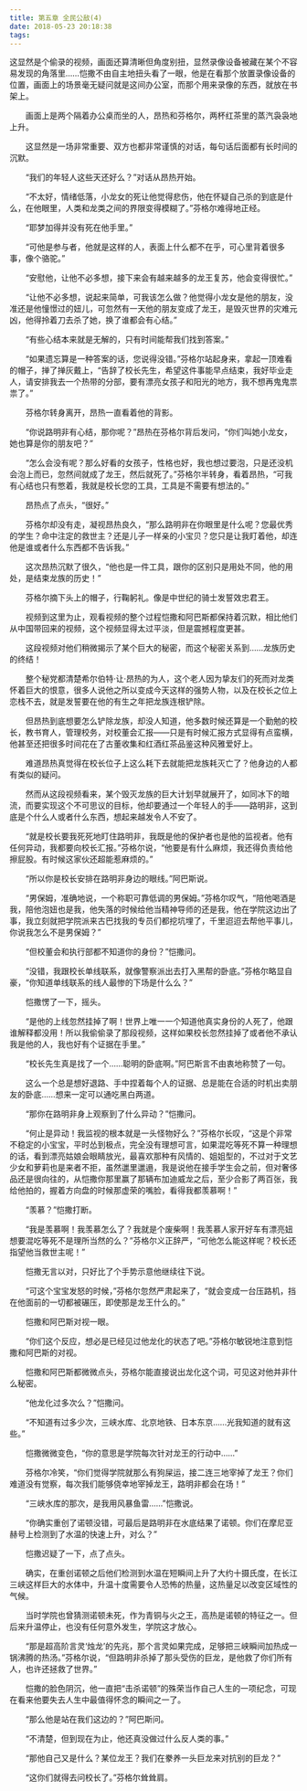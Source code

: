```yaml
---
title: 第五章 全民公敌(4)
date: 2018-05-23 20:18:38
tags:
---
```

这显然是个偷录的视频，画面还算清晰但角度别扭，显然录像设备被藏在某个不容易发现的角落里……恺撒不由自主地扭头看了一眼，他是在看那个放置录像设备的位置，画面上的场景毫无疑问就是这间办公室，而那个用来录像的东西，就放在书架上。

　　画面上是两个隔着办公桌而坐的人，昂热和芬格尔，两杯红茶里的蒸汽袅袅地上升。

　　这显然是一场非常重要、双方也都非常谨慎的对话，每句话后面都有长时间的沉默。

　　“我们的年轻人这些天还好么？”对话从昂热开始。

　　“不太好，情绪低落，小龙女的死让他觉得悲伤，他在怀疑自己杀的到底是什么，在他眼里，人类和龙类之间的界限变得模糊了。”芬格尔难得地正经。

　　“耶梦加得并没有死在他手里。”

　　“可他是参与者，他就是这样的人，表面上什么都不在乎，可心里背着很多事，像个骆驼。”

　　“安慰他，让他不必多想，接下来会有越来越多的龙王复苏，他会变得很忙。”

　　“让他不必多想，说起来简单，可我该怎么做？他觉得小龙女是他的朋友，没准还是他憧憬过的妞儿，可忽然有一天他的朋友变成了龙王，是毁灭世界的灾难元凶，他得拎着刀去杀了她，换了谁都会有心结。”

　　“有些心结本来就是无解的，只有时间能帮我们找到答案。”

　　“如果遗忘算是一种答案的话，您说得没错。”芬格尔站起身来，拿起一顶难看的帽子，掸了掸灰戴上，“告辞了校长先生，希望这件事能早点结束，我好毕业走人，请安排我去一个热带的分部，要有漂亮女孩子和阳光的地方，我不想再鬼鬼祟祟了。”

　　芬格尔转身离开，昂热一直看着他的背影。

　　“你说路明非有心结，那你呢？”昂热在芬格尔背后发问，“你们叫她小龙女，她也算是你的朋友吧？”

　　“怎么会没有呢？那么好看的女孩子，性格也好，我也想过要泡，只是还没机会泡上而已，忽然间就成了龙王，然后就死了。”芬格尔半转身，看着昂热，“可我有心结也只有憋着，我就是校长您的工具，工具是不需要有想法的。”

　　昂热点了点头，“很好。”

　　芬格尔却没有走，凝视昂热良久，“那么路明非在你眼里是什么呢？您最优秀的学生？命中注定的救世主？还是儿子一样亲的小宝贝？您只是让我盯着他，却连他是谁或者什么东西都不告诉我。”

　　这次昂热沉默了很久，“他也是一件工具，跟你的区别只是用处不同，他的用处，是结束龙族的历史！”

　　芬格尔摘下头上的帽子，行鞠躬礼。像是中世纪的骑士发誓效忠君王。

　　视频到这里为止，观看视频的整个过程恺撒和阿巴斯都保持着沉默，相比他们从中国带回来的视频，这个视频显得太过平淡，但是震撼程度更甚。

　　这段视频对他们稍微揭示了某个巨大的秘密，而这个秘密关系到……龙族历史的终结！

　　整个秘党都清楚希尔伯特·让·昂热的为人，这个老人因为挚友们的死而对龙类怀着巨大的恨意，很多人说他之所以变成今天这样的强势人物，以及在校长之位上恋栈不去，就是发誓要在他的有生之年把龙族连根铲除。

　　但昂热到底想要怎么铲除龙族，却没人知道，他多数时候还算是一个勤勉的校长，教书育人，管理校务，对校董会汇报——只是有时候汇报方式显得有点蛮横，他甚至还把很多时间花在了古董收集和红酒红茶品鉴这种风雅爱好上。

　　难道昂热真觉得在校长位子上这么耗下去就能把龙族耗灭亡了？他身边的人都有类似的疑问。

　　然而从这段视频看来，某个毁灭龙族的巨大计划早就展开了，如同冰下的暗流，而要实现这个不可思议的目标，他却要通过一个年轻人的手——路明非，这到底是个什么人或者什么东西，想起来越发令人不安了。

　　“就是校长要我死死地盯住路明非，我既是他的保护者也是他的监视者。他有任何异动，我都要向校长汇报。”芬格尔说，“他要是有什么麻烦，我还得负责给他擦屁股。有时候这家伙还超能惹麻烦的。”

　　“所以你是校长安排在路明非身边的眼线。”阿巴斯说。

　　“男保姆，准确地说，一个称职可靠低调的男保姆。”芬格尔叹气，“陪他喝酒是我，陪他泡妞也是我，他失落的时候给他当精神导师的还是我，他在学院这边出了事，我立刻就把学院派来古巴找我的专员们都挖坑埋了，千里迢迢去帮他平事儿，你说我怎么不是男保姆？”

　　“但校董会和执行部都不知道你的身份？”恺撒问。

　　“没错，我跟校长单线联系，就像警察派出去打入黑帮的卧底。”芬格尔略显自豪，“你知道单线联系的线人最惨的下场是什么么？”

　　恺撒愣了一下，摇头。

　　“是他的上线忽然挂掉了啊！世界上唯一一个知道他真实身份的人死了，他跟谁解释都没用！所以我偷偷录了那段视频，这样如果校长忽然挂掉了或者他不承认我是他的人，我也好有个证据在手里。”

　　“校长先生真是找了一个……聪明的卧底啊。”阿巴斯言不由衷地称赞了一句。

　　这么一个总是想好退路、手中捏着每个人的证据、总是能在合适的时机出卖朋友的卧底……想来一定可以通吃黑白两道。

　　“那你在路明非身上观察到了什么异动？”恺撒问。

　　“何止是异动！我监视的根本就是一头怪物好么？”芬格尔长叹，“这是个非常不稳定的小宝宝，平时怂到极点，完全没有理想可言，如果混吃等死不算一种理想的话，看到漂亮姑娘会眼睛放光，最喜欢那种有风情的、姐姐型的，不过对于文艺少女和萝莉也是来者不拒，虽然邋里邋遢，我是说他在接手学生会之前，但对奢侈品还是很向往的，从恺撒你那里赢了那辆布加迪威龙之后，至少合影了两百张，我给他拍的，握着方向盘的时候那虚荣的嘴脸，看得我都羡慕啊！”

　　“羡慕？”恺撒打断。

　　“我是羡慕啊！我羡慕怎么了？我就是个废柴啊！我羡慕人家开好车有漂亮妞想要混吃等死不是理所当然的么？”芬格尔义正辞严，“可他怎么能这样呢？校长还指望他当救世主呢！”

　　恺撒无言以对，只好比了个手势示意他继续往下说。

　　“可这个宝宝发怒的时候，”芬格尔忽然严肃起来了，“就会变成一台压路机，挡在他面前的一切都被碾压，即使那是龙王什么的。”

　　恺撒和阿巴斯对视一眼。

　　“你们这个反应，想必是已经见过他龙化的状态了吧。”芬格尔敏锐地注意到恺撒和阿巴斯的对视。

　　恺撒和阿巴斯都微微点头，芬格尔能直接说出龙化这个词，可见这对他并非什么秘密。

　　“他龙化过多次么？”恺撒问。

　　“不知道有过多少次，三峡水库、北京地铁、日本东京……光我知道的就有这些。”

　　恺撒微微变色，“你的意思是学院每次针对龙王的行动中……”

　　芬格尔冷笑，“你们觉得学院就那么有狗屎运，接二连三地宰掉了龙王？你们难道没有觉察，每次我们能够侥幸地宰掉龙王，路明非都会在场！”

　　“三峡水库的那次，是我用风暴鱼雷……”恺撒说。

　　“你确实重创了诺顿没错，可最后是路明非在水底结果了诺顿。你们在摩尼亚赫号上检测到了水温的快速上升，对么？”

　　恺撒迟疑了一下，点了点头。

　　确实，在重创诺顿之后他们检测到水温在短瞬间上升了大约十摄氏度，在长江三峡这样巨大的水体中，升温十度需要令人恐怖的热量，这热量足以改变区域性的气候。

　　当时学院也曾猜测诺顿未死，作为青铜与火之王，高热是诺顿的特征之一。但后来升温停止，也没有任何意外发生，学院这才放心。

　　“那是超高阶言灵‘烛龙’的先兆，那个言灵如果完成，足够把三峡瞬间加热成一锅沸腾的热汤。”芬格尔说，“但路明非杀掉了那头受伤的巨龙，是他救了你们所有人，也许还拯救了世界。”

　　恺撒的脸色阴沉，他一直把“击杀诺顿”的殊荣当作自己人生的一项纪念，可现在看来他要失去人生中最值得怀念的瞬间之一了。

　　“那么他是站在我们这边的？”阿巴斯问。

　　“不清楚，但到现在为止，他还真没做过什么反人类的事。”

　　“那他自己又是什么？某位龙王？我们在豢养一头巨龙来对抗别的巨龙？”

　　“这你们就得去问校长了。”芬格尔耸耸肩。
